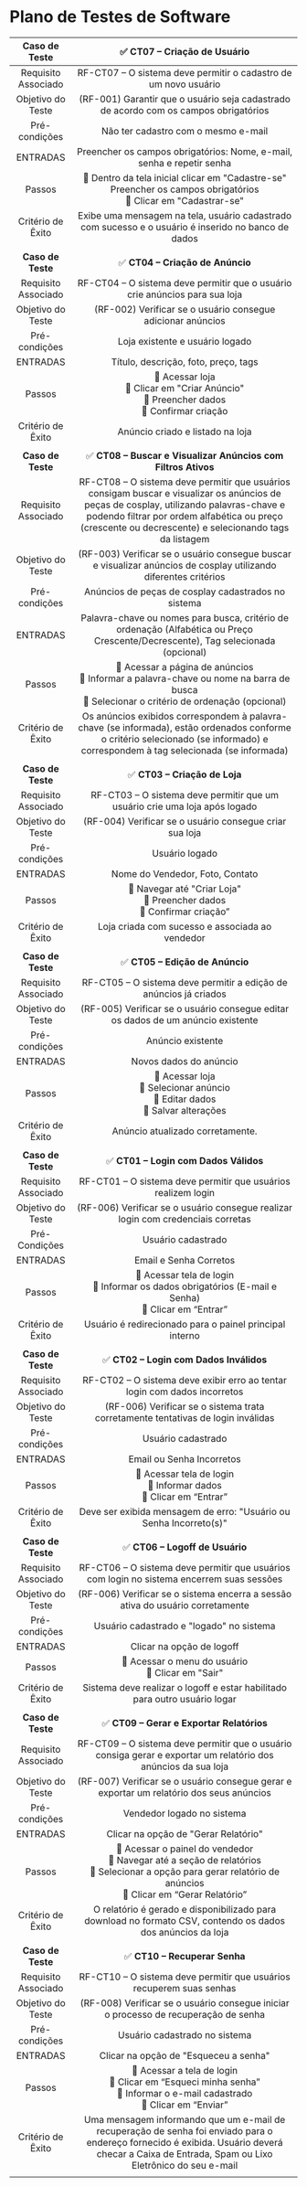# Plano de Testes de Software

|**Caso de Teste** 	| ✅ **CT07 – Criação de Usuário**	|
|:---:	|:---:	|
|Requisito Associado 	| RF-CT07 – O sistema deve permitir o cadastro de um novo usuário |
|Objetivo do Teste 	| (RF-001) Garantir que o usuário seja cadastrado de acordo com os campos obrigatórios |
|Pré-condições	| 	Não ter cadastro com o mesmo e-mail |
|ENTRADAS	| Preencher os campos obrigatórios: Nome, e-mail, senha e repetir senha |
|Passos 	|  📌 Dentro da tela inicial clicar em "Cadastre-se" </br> Preencher os campos obrigatórios </br> 📌 Clicar em "Cadastrar-se" |
|Critério de Êxito |  Exibe uma mensagem na tela, usuário cadastrado com sucesso e o usuário é inserido no banco de dados |
|  	|  	|
| **Caso de Teste** 	| ✅ **CT04 – Criação de Anúncio** 	|
|Requisito Associado 	| RF-CT04 – O sistema deve permitir que o usuário crie anúncios para sua loja |
|Objetivo do Teste 	| (RF-002) Verificar se o usuário consegue adicionar anúncios |
|Pré-condições	| 	Loja existente e usuário logado  |
|ENTRADAS	| Título, descrição, foto, preço, tags |
|Passos 	| 	📌 Acessar loja </br> 📌 Clicar em "Criar Anúncio" </br> 📌 Preencher dados </br> 📌 Confirmar criação |
|Critério de Êxito |  Anúncio criado e listado na loja |
|  	|  	|
|**Caso de Teste** 	| ✅ **CT08 – Buscar e Visualizar Anúncios com Filtros Ativos**	|
|Requisito Associado 	| RF-CT08 – O sistema deve permitir que usuários consigam buscar e visualizar os anúncios de peças de cosplay, utilizando palavras-chave e podendo filtrar por ordem alfabética ou preço (crescente ou decrescente) e selecionando tags da listagem |
|Objetivo do Teste 	| (RF-003) Verificar se o usuário consegue buscar e visualizar anúncios de cosplay utilizando diferentes critérios |
|Pré-condições	| Anúncios de peças de cosplay cadastrados no sistema |
|ENTRADAS	| Palavra-chave ou nomes para busca, critério de ordenação (Alfabética ou Preço Crescente/Decrescente), Tag selecionada (opcional) |
|Passos 	| 📌 Acessar a página de anúncios </br> 📌 Informar a palavra-chave ou nome na barra de busca </br> 📌 Selecionar o critério de ordenação (opcional) |
|Critério de Êxito | Os anúncios exibidos correspondem à palavra-chave (se informada), estão ordenados conforme o critério selecionado (se informado) e correspondem à tag selecionada (se informada) |
|  	|  	|
| **Caso de Teste** 	| ✅ **CT03 – Criação de Loja** 	|
|Requisito Associado 	| RF-CT03 – O sistema deve permitir que um usuário crie uma loja após logado |
|Objetivo do Teste 	| (RF-004) Verificar se o usuário consegue criar sua loja |
|Pré-condições	| Usuário logado  |
|ENTRADAS	| Nome do Vendedor, Foto, Contato |
| Passos 	| 📌 Navegar até "Criar Loja" </br> 📌 Preencher dados </br> 📌 Confirmar criação” |
|Critério de Êxito | Loja criada com sucesso e associada ao vendedor |
|  	|  	|
|**Caso de Teste** 	| ✅ **CT05 – Edição de Anúncio** 	|
|Requisito Associado 	| RF-CT05 – O sistema deve permitir a edição de anúncios já criados |
|Objetivo do Teste 	| (RF-005) Verificar se o usuário consegue editar os dados de um anúncio existente |
|Pré-condições	| 	Anúncio existente  |
|ENTRADAS	| Novos dados do anúncio |
|Passos 	|  📌 Acessar loja </br> 📌 Selecionar anúncio </br> 📌 Editar dados </br> 📌 Salvar alterações |
|Critério de Êxito |  Anúncio atualizado corretamente. |
|  	|  	|
|**Caso de Teste** 	| ✅ **CT01 – Login com Dados Válidos** 	|
|Requisito Associado 	| RF-CT01 – O sistema deve permitir que usuários realizem login |
|Objetivo do Teste 	| (RF-006) Verificar se o usuário consegue realizar login com credenciais corretas |
|Pré-Condições	| Usuário cadastrado  |
|ENTRADAS	| Email e Senha Corretos  |
|Passos 	| 📌 Acessar tela de login </br> 📌 Informar  os dados obrigatórios (E-mail e Senha) </br> 📌 Clicar em “Entrar” |
|Critério de Êxito | Usuário é redirecionado para o painel principal interno |
|  	|  	|
|**Caso de Teste** 	| ✅ **CT02 – Login com Dados Inválidos** 	|
|Requisito Associado 	| RF-CT02 – O sistema deve exibir erro ao tentar login com dados incorretos |
|Objetivo do Teste 	| (RF-006) Verificar se o sistema trata corretamente tentativas de login inválidas |
|Pré-condições	| Usuário cadastrado  |
|ENTRADAS	| 	Email ou Senha Incorretos  |
| Passos 	| 📌 Acessar tela de login </br> 📌 Informar dados </br> 📌 Clicar em “Entrar” |
|Critério de Êxito | Deve ser exibida mensagem de erro: "Usuário ou Senha Incorreto(s)" |
|  	|  	|
|**Caso de Teste** 	| ✅ **CT06 – Logoff de Usuário** 	|
|Requisito Associado 	| RF-CT06 – O sistema deve permitir que usuários com login no sistema encerrem suas sessões |
|Objetivo do Teste 	| (RF-006) Verificar se o sistema encerra a sessão ativa do usuário corretamente |
|Pré-condições	| 	Usuário cadastrado e "logado" no sistema  |
|ENTRADAS	| Clicar na opção de logoff |
|Passos 	|  📌 Acessar o menu do usuário </br> 📌 Clicar em "Sair" |
|Critério de Êxito |  Sistema deve realizar o logoff e estar habilitado para outro usuário logar |
|  	|  	|
|**Caso de Teste** 	| ✅ **CT09 – Gerar e Exportar Relatórios**	|
|Requisito Associado 	| RF-CT09 – O sistema deve permitir que o usuário consiga gerar e exportar um relatório dos anúncios da sua loja |
|Objetivo do Teste 	| (RF-007) Verificar se o usuário consegue gerar e exportar um relatório dos seus anúncios |
|Pré-condições	| Vendedor logado no sistema |
|ENTRADAS	| Clicar na opção de "Gerar Relatório" |
|Passos 	| 📌 Acessar o painel do vendedor </br> 📌 Navegar até a seção de relatórios </br> 📌 Selecionar a opção para gerar relatório de anúncios </br> 📌 Clicar em “Gerar Relatório” |
|Critério de Êxito | O relatório é gerado e disponibilizado para download no formato CSV, contendo os dados dos anúncios da loja |
|  	|  	|
|**Caso de Teste** 	| ✅ **CT10 – Recuperar Senha**	|
|Requisito Associado 	| RF-CT10 – O sistema deve permitir que usuários recuperem suas senhas |
|Objetivo do Teste 	| (RF-008) Verificar se o usuário consegue iniciar o processo de recuperação de senha |
|Pré-condições	| Usuário cadastrado no sistema |
|ENTRADAS	| Clicar na opção de "Esqueceu a senha" |
|Passos 	| 📌 Acessar a tela de login </br> 📌 Clicar em “Esqueci minha senha” </br> 📌 Informar o e-mail cadastrado </br> 📌 Clicar em “Enviar” |
|Critério de Êxito | Uma mensagem informando que um e-mail de recuperação de senha foi enviado para o endereço fornecido é exibida. Usuário deverá checar a Caixa de Entrada, Spam ou Lixo Eletrônico do seu e-mail |
|  	|  	|
